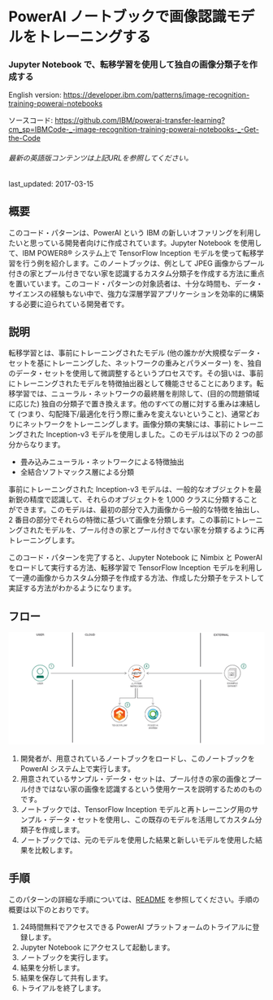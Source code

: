# PowerAI ノートブックで画像認識モデルをトレーニングする

### Jupyter Notebook で、転移学習を使用して独自の画像分類子を作成する

English version: https://developer.ibm.com/patterns/image-recognition-training-powerai-notebooks
  
ソースコード: https://github.com/IBM/powerai-transfer-learning?cm_sp=IBMCode-_-image-recognition-training-powerai-notebooks-_-Get-the-Code

###### 最新の英語版コンテンツは上記URLを参照してください。
last_updated: 2017-03-15

 
## 概要

このコード・パターンは、PowerAI という IBM の新しいオファリングを利用したいと思っている開発者向けに作成されています。Jupyter Notebook を使用して、IBM POWER8&reg; システム上で TensorFlow Inception モデルを使って転移学習を行う例を紹介します。このノートブックは、例として JPEG 画像からプール付きの家とプール付きでない家を認識するカスタム分類子を作成する方法に重点を置いています。このコード・パターンの対象読者は、十分な時間も、データ・サイエンスの経験もない中で、強力な深層学習アプリケーションを効率的に構築する必要に迫られている開発者です。

## 説明

転移学習とは、事前にトレーニングされたモデル (他の誰かが大規模なデータ・セットを基にトレーニングした、ネットワークの重みとパラメーター) を、独自のデータ・セットを使用して微調整するというプロセスです。その狙いは、事前にトレーニングされたモデルを特徴抽出器として機能させることにあります。転移学習では、ニューラル・ネットワークの最終層を削除して、(目的の問題領域に応じた) 独自の分類子で置き換えます。他のすべての層に対する重みは凍結して (つまり、勾配降下/最適化を行う際に重みを変えないということ)、通常どおりにネットワークをトレーニングします。画像分類の実験には、事前にトレーニングされた Inception-v3 モデルを使用しました。このモデルは以下の 2 つの部分からなります。

* 畳み込みニューラル・ネットワークによる特徴抽出
* 全結合ソフトマックス層による分類

事前にトレーニングされた Inception-v3 モデルは、一般的なオブジェクトを最新鋭の精度で認識して、それらのオブジェクトを 1,000 クラスに分類することができます。このモデルは、最初の部分で入力画像から一般的な特徴を抽出し、2 番目の部分でそれらの特徴に基づいて画像を分類します。この事前にトレーニングされたモデルを、プール付きの家とプール付きでない家を分類するように再トレーニングします。

このコード・パターンを完了すると、Jupyter Notebook に Nimbix と PowerAI をロードして実行する方法、転移学習で TensorFlow Inception モデルを利用して一連の画像からカスタム分類子を作成する方法、作成した分類子をテストして実証する方法がわかるようになります。

## フロー

![フロー](./images/image-recognition-arch.png)

1. 開発者が、用意されているノートブックをロードし、このノートブックを PowerAI システム上で実行します。
2. 用意されているサンプル・データ・セットは、プール付きの家の画像とプール付きではない家の画像を認識するという使用ケースを説明するためのものです。
3. ノートブックでは、TensorFlow Inception モデルと再トレーニング用のサンプル・データ・セットを使用し、この既存のモデルを活用してカスタム分類子を作成します。
4. ノートブックでは、元のモデルを使用した結果と新しいモデルを使用した結果を比較します。

## 手順

このパターンの詳細な手順については、[README](https://github.com/IBM/powerai-transfer-learning/blob/master/README.md) を参照してください。手順の概要は以下のとおりです。

1. 24時間無料でアクセスできる PowerAI プラットフォームのトライアルに登録します。
2. Jupyter Notebook にアクセスして起動します。
3. ノートブックを実行します。
4. 結果を分析します。
5. 結果を保存して共有します。
6. トライアルを終了します。
